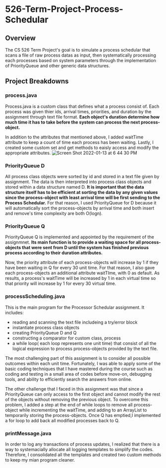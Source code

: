 # 526-Term-Project-Process-Schedular

## Overview
The CS 526 Term Project's goal is to simulate a process schedular that scans a file of raw process datas as input, then systematically processing each processes based on system parameters through the implementation of PriorityQueue and other generic data structures.

## Project Breakdowns

### process.java
Process.java is a custom class that defines what a process consist of. Each process was given thier ids, arrival times, priorities, and duration by the assignment through text file format. <b>Each object's duration determine how much time it has to take before the system can process the next process-object.</b>

In addition to the attributes that mentioned above, I added waitTime attribute to keep a count of time each process has been waiting. Lastly, I created some custom set and get methods to eaisly access and modify the appropriate attributes.
![Screen Shot 2022-01-13 at 6 44 30 PM](https://user-images.githubusercontent.com/84875731/149442799-1c9e1237-f09c-4a83-8e47-c5fbe416ff0d.png)

### PriorityQueue D
All process class objects were sorted by id and stored in a text file given by assignment. The data is then interpreted into process class objects and stored within a data structure named D. <b>It is important that the data structure itself has to be efficient at sorting the data by any given values since the process-object with least arrival time will be first sending to the Process Schedular.</b> For that reason, I used PriorityQueue for D because it will automatically sort the process-objects by arrival time and both insert and remove's time complexity are both O(logn).
  
### PriorityQueue Q
PriorityQueue Q is implemented and appointed by the requirement of the assignmnet. <b>Its main function is to provide a waiting space for all process-objects that were sent from D until the system has finished previous process according to their duration attributes.</b>

Now, the priority attribute of each process-objects will increase by 1 if they have been waiting in Q for every 30 unit time. For that reason, I also gave each process-objects an additional attribute waitTIme, with 0 as default. As results, a process's waitTime will be increased by 1 in each virtual time so that priority will increase by 1 for every 30 virtual time.

### processScheduling.java
This is the main program for the Processor Schedular assignment. It includes: 
  * reading and scanning the text file includeing a try/error block
  * instantiate process class objects
  * creating PriorityQueue D and Q
  * constructing a comparator for custom class, process
  * a while loop( each loop represents one unit time) that consist of all the logical expression to process process-objects provided by the text file.

The most challenging part of this assignment is to consider all possible outcomes within each unit time. Fortunately, I was able to apply some of the basic coding techniques that I have mastered during the course such as coding and testing in a small area of codes before move-on, debugging tools, and ability to efficiently search the answers from online. 

The other challenge that I faced in this assignment was that since a PriorityQueue can only access to the first object and cannot modify the rest of the objects without removing the previous object. To overcome this problem, I added a step at the end of while loops to remove all process-object while incrementing the waitTime, and adding to an ArrayList to temporarily storing the process-objects. Once Q has emptied,I implemented a for loop to add back all modified processes back to Q.

### printMessage.java
In order to log any transactions of process updates, I realized that there is a way to systemacially allocate all logging templates to simplify the codes. Therefore, I consolidated all the templates and created two custom methods to keep my mian program cleaner.


